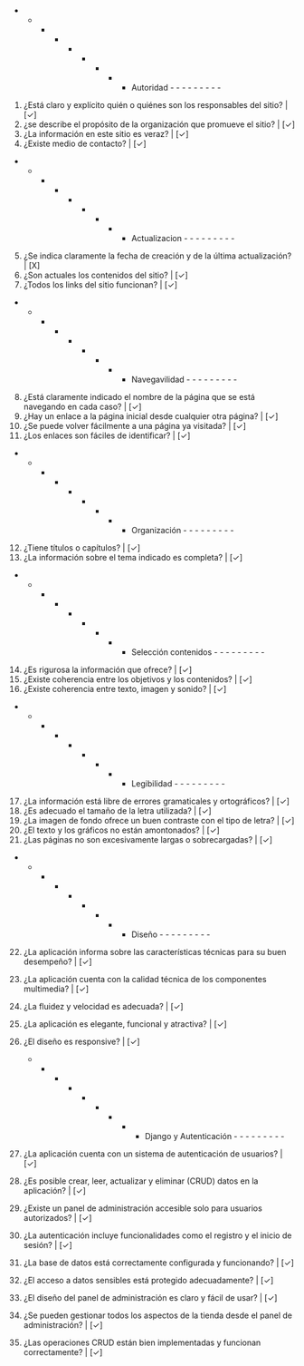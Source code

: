 
- - - - - - - - - Autoridad - - - - - - - - -

1. ¿Está claro y explícito quién o quiénes son los responsables del sitio?              | [✓]
2. ¿se describe el propósito de la organización que promueve el sitio?                  | [✓]
3. ¿La información en este sitio es veraz?                                              | [✓]
4. ¿Existe medio de contacto?                                                           | [✓]

- - - - - - - - - Actualizacion - - - - - - - - -

5. ¿Se indica claramente la fecha de creación y de la última actualización?             | [X]
6. ¿Son actuales los contenidos del sitio?                                              | [✓]
7. ¿Todos los links del sitio funcionan?                                                | [✓]

- - - - - - - - - Navegavilidad - - - - - - - - -

8. ¿Está claramente indicado el nombre de la página que se está navegando en cada caso? | [✓]
9. ¿Hay un enlace a la página inicial desde cualquier otra página?                      | [✓]
10. ¿Se puede volver fácilmente a una página ya visitada?                               | [✓]
11. ¿Los enlaces son fáciles de identificar?                                            | [✓]

- - - - - - - - - Organización - - - - - - - - -

12. ¿Tiene títulos o capítulos?                                                         | [✓]
13. ¿La información sobre el tema indicado es completa?                                 | [✓]

- - - - - - - - - Selección contenidos - - - - - - - - -

14. ¿Es rigurosa la información que ofrece?                                             | [✓]
15. ¿Existe coherencia entre los objetivos y los contenidos?                            | [✓]
16. ¿Existe coherencia entre texto, imagen y sonido?                                    | [✓]

- - - - - - - - - Legibilidad - - - - - - - - -

17. ¿La información está libre de errores gramaticales y ortográficos?                  | [✓]
18. ¿Es adecuado el tamaño de la letra utilizada?                                       | [✓]
19. ¿La imagen de fondo ofrece un buen contraste con el tipo de letra?                  | [✓]
20. ¿El texto y los gráficos no están amontonados?                                      | [✓]
21. ¿Las páginas no son excesivamente largas o sobrecargadas?                           | [✓]

- - - - - - - - - Diseño - - - - - - - - -  

22. ¿La aplicación informa sobre las características técnicas para su buen desempeño?   | [✓]
23. ¿La aplicación cuenta con la calidad técnica de los componentes multimedia?         | [✓]
24. ¿La fluidez y velocidad es adecuada?                                                | [✓]
25. ¿La aplicación es elegante, funcional y atractiva?                                  | [✓]
26. ¿El diseño es responsive?                                                           | [✓]

    - - - - - - - - - Django y Autenticación - - - - - - - - -

27. ¿La aplicación cuenta con un sistema de autenticación de usuarios?                  | [✓]
28. ¿Es posible crear, leer, actualizar y eliminar (CRUD) datos en la aplicación?       | [✓]
29. ¿Existe un panel de administración accesible solo para usuarios autorizados?        | [✓]
30. ¿La autenticación incluye funcionalidades como el registro y el inicio de sesión? | [✓]
31. ¿La base de datos está correctamente configurada y funcionando?                     | [✓]
32. ¿El acceso a datos sensibles está protegido adecuadamente?                          | [✓]
33. ¿El diseño del panel de administración es claro y fácil de usar?                    | [✓]
34. ¿Se pueden gestionar todos los aspectos de la tienda desde el panel de administración? | [✓]
35. ¿Las operaciones CRUD están bien implementadas y funcionan correctamente?           | [✓]
